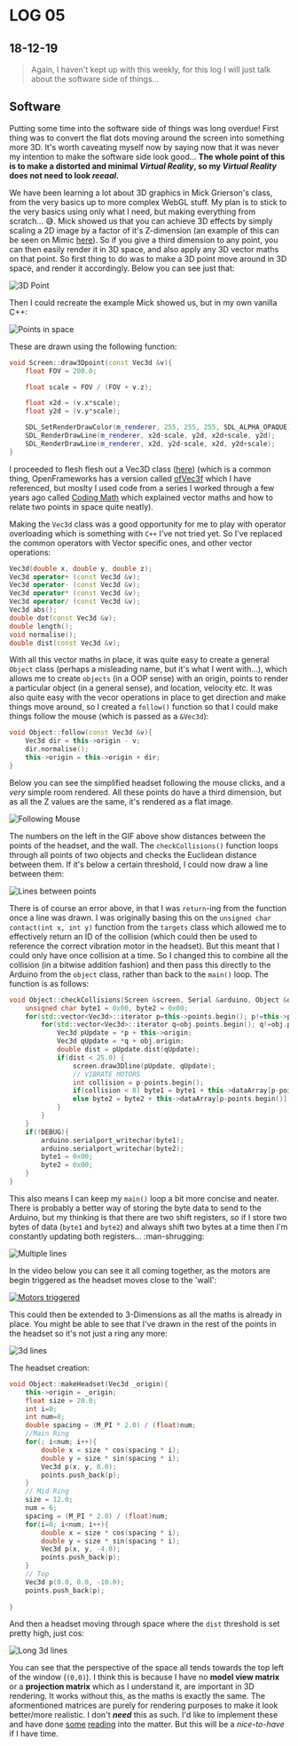 # LOG 05
## 18-12-19

> Again, I haven't kept up with this weekly, for this log I will just talk about the software side of things...

## Software

Putting some time into the software side of things was long overdue! First thing was to convert the flat dots moving around the screen into something more 3D. It's worth caveating myself now by saying now that it was never my intention to make the software side look good... __The whole point of this is to make a distorted and minimal _Virtual Reality_, so my _Virtual Reality_ does not need to look _reeaal_.__

We have been learning a lot about 3D graphics in Mick Grierson's class, from the very basics up to more complex WebGL stuff. My plan is to stick to the very basics using only what I need, but making everything from scratch... :sweat_smile:. Mick showed us that you can achieve 3D effects by simply scaling a 2D image by a factor of it's Z-dimension (an example of this can be seen on Mimic [here](https://mimicproject.com/code/9aa3e672-a3b8-52f5-7c5c-7d7ef75c3f99)). So if you give a third dimension to any point, you can then easily render it in 3D space, and also apply any 3D vector maths on that point. So first thing to do was to make a 3D point move around in 3D space, and render it accordingly. Below you can see just that:

![3D Point](https://media.giphy.com/media/Ke2wdCwvncTSZ31qmV/giphy.gif)

Then I could recreate the example Mick showed us, but in my own vanilla C++:

![Points in space](https://media.giphy.com/media/U1Uo1YBU32YbSkxqpe/giphy.gi://media.giphy.com/media/U1Uo1YBU32YbSkxqpe/giphy.gif)

These are drawn using the following function:

```c++
void Screen::draw3Dpoint(const Vec3d &v){
    float FOV = 200.0;

    float scale = FOV / (FOV + v.z);

    float x2d = (v.x*scale);
    float y2d = (v.y*scale);

    SDL_SetRenderDrawColor(m_renderer, 255, 255, 255, SDL_ALPHA_OPAQUE);
    SDL_RenderDrawLine(m_renderer, x2d-scale, y2d, x2d+scale, y2d);
    SDL_RenderDrawLine(m_renderer, x2d, y2d-scale, x2d, y2d+scale);
}
```

I proceeded to flesh flesh out a Vec3D class ([here](https://github.com/joshmurr/cci_pcomp/blob/master/project/main/cpp/vec3d.cpp)) (which is a common thing, OpenFrameworks has a version called [ofVec3f](https://openframeworks.cc///documentation/math/ofVec3f/) which I have referenced, but moslty I used code from a series I worked through a few years ago called [Coding Math](https://www.youtube.com/user/codingmath/) which explained vector maths and how to relate two points in space quite neatly).

Making the `Vec3d` class was a good opportunity for me to play with operator overloading which is something with `C++` I've not tried yet. So I've replaced the common operators with Vector specific ones, and other vector operations:

```c++
Vec3d(double x, double y, double z);
Vec3d operator+ (const Vec3d &v);
Vec3d operator- (const Vec3d &v);
Vec3d operator* (const Vec3d &v);
Vec3d operator/ (const Vec3d &v);
Vec3d abs();
double dot(const Vec3d &v);
double length();
void normalise();
double dist(const Vec3d &v);
```

With all this vector maths in place, it was quite easy to create a general `Object` class (perhaps a misleading name, but it's what I went with...), which allows me to create `objects` (in a OOP sense) with an origin, points to render a particular object (in a general sense), and location, velocity etc. It was also quite easy with the vecor operations in place to get direction and make things move around, so I created a `follow()` function so that I could make things follow the mouse (which is passed as a `&Vec3d`):

```c++
void Object::follow(const Vec3d &v){
    Vec3d dir = this->origin - v;
    dir.normalise();
    this->origin = this->origin + dir; 
}
```

Below you can see the simplified headset following the mouse clicks, and a _very_ simple room rendered. All these points do have a third dimension, but as all the Z values are the same, it's rendered as a flat image.

![Following Mouse](https://media.giphy.com/media/mBS7G00HKjgxYZWJXC/giphy.gif)

The numbers on the left in the GIF above show distances between the points of the headset, and the wall. The `checkCollisions()` function loops through all points of two objects and checks the Euclidean distance between them. If it's below a certain threshold, I could now draw a line between them:

![Lines between points](https://media.giphy.com/media/J34XMJnddqMe1Aj9HA/giphy.gif)

There is of course an error above, in that I was `return`-ing from the function once a line was drawn. I was originally basing this on the `unsigned char contact(int x, int y)` function from the `targets` class which allowed me to effectively return an ID of the collision (which could then be used to reference the correct vibration motor in the headset). But this meant that I could only have once collision at a time. So I changed this to combine all the collision (in a bitwise addition fashion) and then pass this directly to the Arduino from the `object` class, rather than back to the `main()` loop. The function is as follows:

```c++
void Object::checkCollisions(Screen &screen, Serial &arduino, Object &obj, bool DEBUG){
    unsigned char byte1 = 0x00, byte2 = 0x00;
    for(std::vector<Vec3d>::iterator p=this->points.begin(); p!=this->points.end(); ++p){
        for(std::vector<Vec3d>::iterator q=obj.points.begin(); q!=obj.points.end(); ++q){
            Vec3d pUpdate = *p + this->origin;
            Vec3d qUpdate = *q + obj.origin;
            double dist = pUpdate.dist(qUpdate);
            if(dist < 25.0) {
                screen.draw3Dline(pUpdate, qUpdate);
                // VIBRATE MOTORS
                int collision = p-points.begin();
                if(collision < 8) byte1 = byte1 + this->dataArray[p-points.begin()];
                else byte2 = byte2 + this->dataArray[p-points.begin()];
            }
        }
    }
    if(!DEBUG){
        arduino.serialport_writechar(byte1);
        arduino.serialport_writechar(byte2);
        byte1 = 0x00;
        byte2 = 0x00;
    }
}
```

This also means I can keep my `main()` loop a bit more concise and neater. There is probably a better way of storing the byte data to send to the Arduino, but my thinking is that there are two shift registers, so if I store two bytes of data (`byte1` and `byte2`) and always shift two bytes at a time then I'm constantly updating both registers... :man-shrugging:

![Multiple lines](https://media.giphy.com/media/eJ4Ot0jT8HoivaBYNf/giphy.gif)

In the video below you can see it all coming together, as the motors are begin triggered as the headset moves close to the 'wall':

[![Motors triggered](https://img.youtube.com/vi/8zTjoe5SfQI/0.jpg)](https://www.youtube.com/watch?v=8zTjoe5SfQI)

This could then be extended to 3-Dimensions as all the maths is already in place. You might be able to see that I've drawn in the rest of the points in the headset so it's not just a ring any more:

![3d lines](https://media.giphy.com/media/U3JFzH6UcWUx5KpuDs/giphy.gif)

The headset creation:

```c++
void Object::makeHeadset(Vec3d _origin){
    this->origin = _origin;
    float size = 20.0;
    int i=0;
    int num=8;
    double spacing = (M_PI * 2.0) / (float)num;
    //Main Ring
    for(; i<num; i++){
        double x = size * cos(spacing * i);
        double y = size * sin(spacing * i);
        Vec3d p(x, y, 0.0);
        points.push_back(p);
    }
    // Mid Ring
    size = 12.0;
    num = 6;
    spacing = (M_PI * 2.0) / (float)num;
    for(i=0; i<num; i++){
        double x = size * cos(spacing * i);
        double y = size * sin(spacing * i);
        Vec3d p(x, y, -4.0);
        points.push_back(p);
    }
    // Top
    Vec3d p(0.0, 0.0, -10.0);
    points.push_back(p);
    
}
```

And then a headset moving through space where the `dist` threshold is set pretty high, just cos:

![Long 3d lines](https://media.giphy.com/media/iDDR4SXjtbgCGL4MAG/giphy.gif)

You can see that the perspective of the space all tends towards the top left of the window (`(0,0)`). I think this is because I have no __model view matrix__ or a __projection matrix__ which as I understand it, are important in 3D rendering. It works without this, as the maths is exactly the same. The aformentioned matrices are purely for rendering purposes to make it look better/more realistic. I don't ___need___ this as such. I'd like to implement these and have done [some](https://www.3dgep.com/understanding-the-view-matrix/) [reading](https://www.oreilly.com/library/view/3d-math-primer/9781556229114/) into the matter. But this will be a _nice-to-have_ if I have time. 

